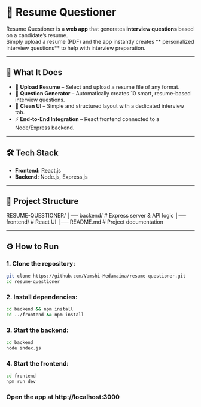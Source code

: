 # 📄 Resume Questioner

Resume Questioner is a **web app** that generates **interview questions** based on a candidate’s resume.  
Simply upload a resume (PDF) and the app instantly creates ** personalized interview questions** to help with interview preparation.

---

## 🚀 What It Does
- 📂 **Upload Resume** – Select and upload a resume file of any format.  
- 🤖 **Question Generator** – Automatically creates 10 smart, resume-based interview questions.  
- 🎨 **Clean UI** – Simple and structured layout with a dedicated interview tab.  
- ⚡ **End-to-End Integration** – React frontend connected to a Node/Express backend.  

---

## 🛠️ Tech Stack
- **Frontend:** React.js  
- **Backend:** Node.js, Express.js  

---

## 📂 Project Structure

RESUME-QUESTIONER/
│── backend/ # Express server & API logic
│── frontend/ # React UI
│── README.md # Project documentation

---

## ⚙️ How to Run

### 1. Clone the repository:
```bash
git clone https://github.com/Vamshi-Medamaina/resume-questioner.git
cd resume-questioner
```

### 2. Install dependencies:
```bash
cd backend && npm install
cd ../frontend && npm install
```

### 3. Start the backend:
```bash
cd backend
node index.js
```

### 4. Start the frontend:
```bash
cd frontend
npm run dev
```

### Open the app at http://localhost:3000


